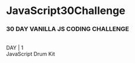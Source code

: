 # JavaScript30Challenge

### 30 DAY VANILLA JS CODING CHALLENGE
<br>
DAY | 1
<br>
JavaScript Drum Kit
